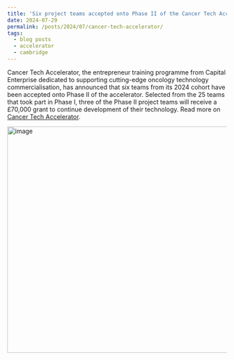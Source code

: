 ```yaml
---
title: 'Six project teams accepted onto Phase II of the Cancer Tech Accelerator'
date: 2024-07-29
permalink: /posts/2024/07/cancer-tech-accelerator/
tags:
  - blog posts
  - accelerator
  - cambridge
---
```


Cancer Tech Accelerator, the entrepreneur training programme from Capital Enterprise dedicated to supporting cutting-edge oncology technology commercialisation, has announced that six teams from its 2024 cohort have been accepted onto Phase II of the accelerator. Selected from the 25 teams that took part in Phase I, three of the Phase II project teams will receive a £70,000 grant to continue development of their technology. Read more on [Cancer Tech Accelerator](https://www.cancertechaccelerator.co.uk/2024/07/29/six-project-teams-accepted-onto-phase-ii-of-the-cancer-tech-accelerator/). 

<img width="520" alt="image" src="https://github.com/user-attachments/assets/198e4ea3-9c1a-4b3c-8ca9-4d6e72f68fdb" />
